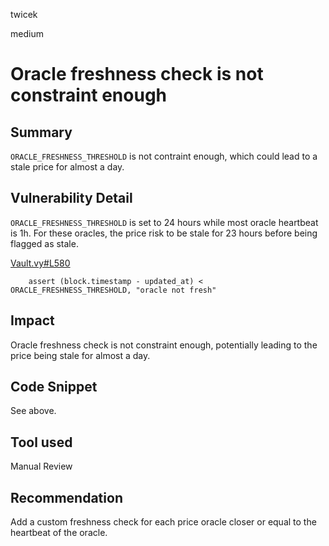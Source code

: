 twicek

medium

# Oracle freshness check is not constraint enough

## Summary
`ORACLE_FRESHNESS_THRESHOLD` is not contraint enough, which could lead to a stale price for almost a day.

## Vulnerability Detail
`ORACLE_FRESHNESS_THRESHOLD` is set to 24 hours while most oracle heartbeat is 1h. For these oracles, the price risk to be stale for 23 hours before being flagged as stale.

[Vault.vy#L580](https://github.com/sherlock-audit/2023-06-unstoppable/blob/main/unstoppable-dex-audit/contracts/margin-dex/Vault.vy#L580)
```solidity
    assert (block.timestamp - updated_at) < ORACLE_FRESHNESS_THRESHOLD, "oracle not fresh"
```

## Impact
Oracle freshness check is not constraint enough, potentially leading to the price being stale for almost a day.

## Code Snippet
See above.

## Tool used

Manual Review

## Recommendation
Add a custom freshness check for each price oracle closer or equal to the heartbeat of the oracle.